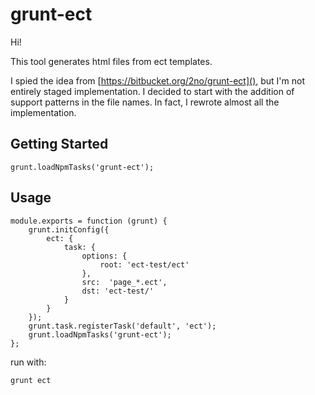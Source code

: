 # grunt-ect

Hi!

This tool generates html files from ect templates.

I spied the idea from [https://bitbucket.org/2no/grunt-ect](), but I'm not entirely staged implementation. 
I decided to start with the addition of support patterns in the file names. In fact, I rewrote almost all the implementation.


## Getting Started

<!-- install via npm

	npm install git+ssh://git@bitbucket.org:2no/grunt-ect.git
-->
<!-- and in your Gruntfile.js file: -->

	grunt.loadNpmTasks('grunt-ect');

## Usage

	module.exports = function (grunt) {
		grunt.initConfig({
			ect: {
				task: {
					options: {
						root: 'ect-test/ect'
					},
					src:  'page_*.ect',
					dst: 'ect-test/'
				}
			}
		});
		grunt.task.registerTask('default', 'ect');
		grunt.loadNpmTasks('grunt-ect');
	};

run with:

	grunt ect

